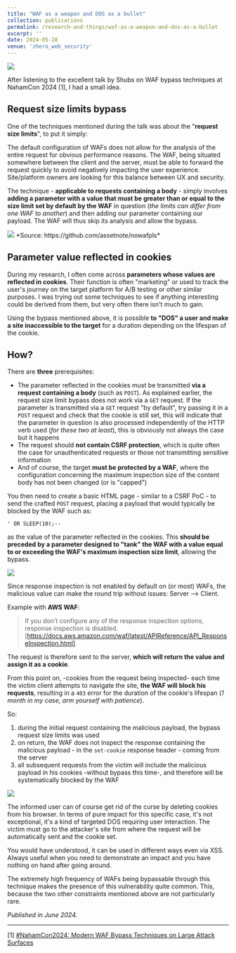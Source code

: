 ```yaml
---
title: "WAF as a weapon and DOS as a bullet"
collection: publications
permalink: /research-and-things/waf-as-a-weapon-and-dos-as-a-bullet
excerpt: ''
date: 2024-05-28
venue: 'zhero_web_security'
---
```


<img src="/images/waf-as-weapon.png">

After listening to the excellent talk by Shubs on WAF bypass techniques at NahamCon 2024 [1], I had a small idea.

Request size limits bypass
------
One of the techniques mentioned during the talk was about the "**request size limits**", to put it simply:

The default configuration of WAFs does not allow for the analysis of the entire request for obvious performance reasons. The WAF, being situated somewhere between the client and the server, must be able to forward the request quickly to avoid negatively impacting the user experience. Site/platform owners are looking for this balance between UX and security.

The technique - **applicable to requests containing a body** - simply involves **adding a parameter with a value that must be greater than or equal to the size limit set by default by the WAF** in question (*the limits can differ from one WAF to another*) and then adding our parameter containing our payload. The WAF will thus skip its analysis and allow the bypass.

<img src="/images/waf-as-weapon-1.png">
*Source: https://github.com/assetnote/nowafpls*

Parameter value reflected in cookies
------

During my research, I often come across **parameters whose values are reflected in cookies**. Their function is often "marketing" or used to track the user's journey on the target platform for A/B testing or other similar purposes. I was trying out some techniques to see if anything interesting could be derived from them, but very often there isn't much to gain.

Using the bypass mentioned above, it is possible **to "DOS" a user and make a site inaccessible to the target** for a duration depending on the lifespan of the cookie.

How?
------
There are **three** prerequisites:

- The parameter reflected in the cookies must be transmitted **via a request containing a body** (such as `POST`). As explained earlier, the request size limit bypass does not work via a `GET` request. If the parameter is transmitted via a `GET` request "by default", try passing it in a `POST` request and check that the cookie is still set, this will indicate that the parameter in question is also processed independently of the HTTP verb used (*for these two at least*), this is obviously not always the case but it happens
- The request should **not contain CSRF protection**, which is quite often the case for unauthenticated requests or those not transmitting sensitive information
- And of course, the target **must be protected by a WAF**, where the configuration concerning the maximum inspection size of the content body has not been changed (or is "capped")

You then need to create a basic HTML page - similar to a CSRF PoC - to send the crafted `POST` request, placing a payload that would typically be blocked by the WAF such as:

```
' OR SLEEP(10);-- 
```

as the value of the parameter reflected in the cookies. This **should be preceded by a parameter designed to "tank" the WAF with a value equal to or exceeding the WAF's maximum inspection size limit**, allowing the bypass.

<img src="/images/waf-as-weapon-2.png">

Since response inspection is not enabled by default on (or most) WAFs, the malicious value can make the round trip without issues: Server --> Client.

Example with **AWS WAF**:
>If you don't configure any of the response inspection options, response inspection is disabled.
[https://docs.aws.amazon.com/waf/latest/APIReference/API_ResponseInspection.html]


The request is therefore sent to the server, **which will return the value and assign it as a cookie**.

From this point on, -cookies from the request being inspected- each time the victim client attempts to navigate the site, **the WAF will block his requests**, resulting in a `403` error for the duration of the cookie's lifespan (*1 month in my case, arm yourself with patience*).

So:

1. during the initial request containing the malicious payload, the bypass request size limits was used
2. on return, the WAF does not inspect the response containing the malicious payload - in the `set-cookie` response header - coming from the server
3. all subsequent requests from the victim will include the malicious payload in his cookies -without bypass this time-, and therefore will be systematically blocked by the WAF

<img src="/images/waf-as-weapon-3.png">

The informed user can of course get rid of the curse by deleting cookies from his browser.
In terms of pure impact for this specific case, it's not exceptional, it's a kind of targeted DOS requiring user interaction. The victim must go to the attacker's site from where the request will be automatically sent and the cookie set.

You would have understood, it can be used in different ways even via XSS. Always useful when you need to demonstrate an impact and you have nothing on hand after going around.

The extremely high frequency of WAFs being bypassable through this technique makes the presence of this vulnerability quite common. This, because the two other constraints mentioned above are not particularly rare.

*Published in June 2024.*

-----

[1] [#NahamCon2024: Modern WAF Bypass Techniques on Large Attack Surfaces](https://www.youtube.com/watch?v=0OMmWtU2Y_g&feature=youtu.be)

